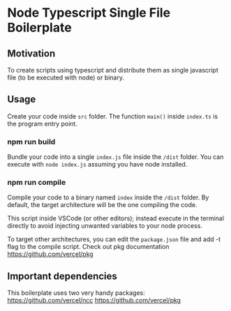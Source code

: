 # Node Typescript Single File Boilerplate

## Motivation

To create scripts using typescript and distribute them as single javascript file (to be executed with node) or binary.

## Usage

Create your code inside `src` folder. The function `main()` inside `index.ts` is the program entry point.

### npm run build
Bundle your code into a single `index.js` file inside the `/dist` folder. You can execute with `node index.js` assuming you have node installed.

### npm run compile
Compile your code to a binary named `index` inside the `/dist` folder. By default, the target architecture will be the one compiling the code.

This script inside VSCode (or other editors); instead execute in the terminal directly to avoid injecting unwanted variables to your node process.

To target other architectures, you can edit the `package.json` file and add -t flag to the compile script. Check out pkg documentation https://github.com/vercel/pkg

## Important dependencies

This boilerplate uses two very handy packages:
https://github.com/vercel/ncc
https://github.com/vercel/pkg
